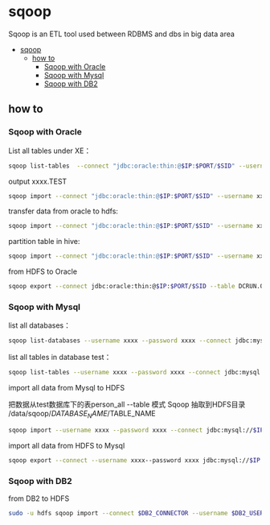 # sqoop

Sqoop is an ETL tool used between RDBMS and dbs in big data area

<!-- TOC -->

- [sqoop](#sqoop)
  - [how to](#how-to)
    - [Sqoop with Oracle](#sqoop-with-oracle)
    - [Sqoop with Mysql](#sqoop-with-mysql)
    - [Sqoop with DB2](#sqoop-with-db2)

<!-- /TOC -->

## how to

### Sqoop with Oracle

List all tables under XE：

```bash
sqoop list-tables  --connect "jdbc:oracle:thin:@$IP:$PORT/$SID" --username xxxx --password xxxx
```

output xxxx.TEST

```bash
sqoop import --connect "jdbc:oracle:thin:@$IP:$PORT/$SID" --username xxxx --password xxxx --target-dir /data/sqoop/database_name/table_name/ -m 1 --query "select $COLUMNS from $ORACLE_USERNAME.$TABLENAME where \$CONDITIONS" --fetch-size 10000 --fields-terminated-by "\\01" --hive-drop-import-delims --null-string '\\N' --null-non-string '\\N'
```

transfer data from oracle to hdfs:

```bash
sqoop import --connect "jdbc:oracle:thin:@$IP:$PORT/$SID" --username xxxx --password xxxx --target-dir /data/sqoop/$ORACLE_USERNAME/$TABLENAME/ -m 20 --split-by "MOD(ORA_HASH(id), 20)" --boundary-query "select 0, 19 from dual" --query "select $COLUMNS from $ORACLE_USERNAME.$TABLENAME where \$CONDITIONS" --fetch-size 10000 --fields-terminated-by "\\01" --hive-drop-import-delims --null-string '\\N' --null-non-string '\\N'
```

partition table in hive:

```bash
sqoop import --connect "jdbc:oracle:thin:@$IP:$PORT/$SID" --username xxxx --password xxxx --target-dir /data/sqoop/$ORACLE_USERNAME/$TABLENAME/$PARTITION -m 1 --query "select $COLUMNS from $ORACLE_USERNAME.$TABLENAME partition($PARTITION) where \$CONDITIONS" --fetch-size 10000 --fields-terminated-by "\\01" --hive-drop-import-delims --null-string '\\N' --null-non-string '\\N'
```
 

from HDFS to Oracle

```bash
sqoop export --connect jdbc:oracle:thin:@$IP:$PORT/$SID --table DCRUN.OMS_CLIENT_COPY --export-dir /user/yarn1/test/ --username xxxx --password xxxx --input-fields-terminated-by ',' -m 1 --input-null-non-string='\\N' --null-non-string='' --input-null-string='\\N' --null-string=''
```

### Sqoop with Mysql

list all databases：

```bash
sqoop list-databases --username xxxx --password xxxx --connect jdbc:mysql://$IP:$PORT/

```

list all tables in database test：

```bash
sqoop list-tables --username xxxx --password xxxx --connect jdbc:mysql://$IP:$PORT/$MYSQL_TABLE
```

import all data from Mysql to HDFS

把数据从test数据库下的表person_all --table 模式 Sqoop 抽取到HDFS目录 /data/sqoop/$DATABASE_NAME/$TABLE_NAME


```bash
sqoop import --username xxxx --password xxxx --connect jdbc:mysql://$IP:$PORT/$DATABASE_NAME --table $TABLE_NAME --target-dir  /data/sqoop/$DATABASE_NAME/$TABLE_NAME --fetch-size 10000 -m 1 -fields-terminated-by "\\01" --null-string '\\N' --null-non-string '\\N' --hive-drop-import-delims --delete-target-dir
```


import all data from HDFS to Mysql

```bash
sqoop export --connect --username xxxx--password xxxx jdbc:mysql://$IP:$PORT/$DATABASE_NAME --table $TABLE_NAME--export-dir /DATA/$DATABASE_NAME/$TABLE_NAME --staging-table $STAGE_TABLE --clear-staging-table

```


### Sqoop with DB2

from DB2 to HDFS

```bash
sudo -u hdfs sqoop import --connect $DB2_CONNECTOR --username $DB2_USERNAME --password $DB2_PASSWORD --fetch-size 1000 -m 4 --target-dir $HDFS_URL/$TABLENAME --split-by $COLUMN --query "select $QUERY from $DB2_DATABASE.$TABLENAME where \$CONDITIONS" --fields-terminated-by "\\01" --hive-drop-import-delims --null-string '\\N' --null-non-string '\\N'
```
